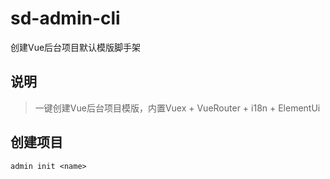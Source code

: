 # sd-admin-cli
创建Vue后台项目默认模版脚手架

## 说明
> 一键创建Vue后台项目模版，内置Vuex + VueRouter + i18n + ElementUi

## 创建项目

```
admin init <name>
```
